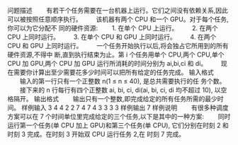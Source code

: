 问题描述
　　有若干个任务需要在一台机器上运行。它们之间没有依赖关系,因此 可以被按照任意顺序执行。
　　该机器有两个 CPU 和一个 GPU。对于每个任务,你可以为它分配不 同的硬件资源:
　　1. 在单个 CPU 上运行。
　　2. 在两个 CPU 上同时运行。
　　3. 在单个 CPU 和 GPU 上同时运行。
　　4. 在两个 CPU 和 GPU 上同时运行。
　　一个任务开始执行以后,将会独占它所用到的所有硬件资源,不得中 断,直到执行结束为止。第 i 个任务用单个 CPU,两个 CPU,单个 CPU 加 GPU,两个 CPU 加 GPU 运行所消耗的时间分别为 ai,bi,ci 和 di。
　　现在需要你计算出至少需要花多少时间可以把所有给定的任务完成。
输入格式
　　输入的第一行只有一个正整数 n(1 ≤ n ≤ 40), 是总共需要执行的任 务个数。
　　接下来的 n 行每行有四个正整数 ai, bi, ci, di(ai, bi, ci, di 均不超过 10), 以空格隔开。
输出格式
　　输出只有一个整数,即完成给定的所有任务所需的最少时间。
样例输入
3
4 4 2 2
7 4 7 4
3 3 3 3
样例输出
7
样例说明
　　有很多种调度方案可以在 7 个时间单位里完成给定的三个任务,以下是其中的一种方案:
　　同时运行第一个任务(单 CPU 加上 GPU)和第三个任务(单 CPU), 它们分别在时刻 2 和时刻 3 完成。在时刻 3 开始双 CPU 运行任务 2,在 时刻 7 完成。